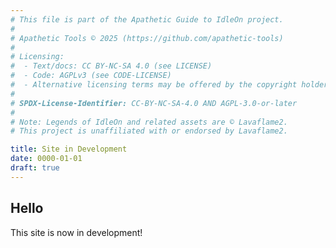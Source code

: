 ```yaml
---
# This file is part of the Apathetic Guide to IdleOn project.
#
# Apathetic Tools © 2025 (https://github.com/apathetic-tools)
#
# Licensing:
#  - Text/docs: CC BY-NC-SA 4.0 (see LICENSE)
#  - Code: AGPLv3 (see CODE-LICENSE)
#  - Alternative licensing terms may be offered by the copyright holder.
#
# SPDX-License-Identifier: CC-BY-NC-SA-4.0 AND AGPL-3.0-or-later
#
# Note: Legends of IdleOn and related assets are © Lavaflame2.
# This project is unaffiliated with or endorsed by Lavaflame2.

title: Site in Development
date: 0000-01-01
draft: true
---
```


## Hello

This site is now in development!
